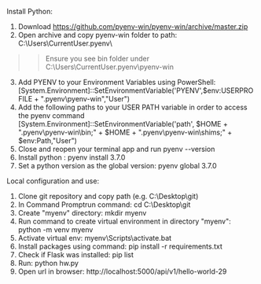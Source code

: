 Install Python:
1. Download https://github.com/pyenv-win/pyenv-win/archive/master.zip
2. Open archive and copy pyenv-win folder to path: C:\Users\CurrentUser\.pyenv\
 >> Ensure you see bin folder under C:\Users\CurrentUser\.pyenv\pyenv-win
3. Add PYENV to your Environment Variables using PowerShell: 
	[System.Environment]::SetEnvironmentVariable('PYENV',$env:USERPROFILE + "\.pyenv\pyenv-win\","User")
4. Add the following paths to your USER PATH variable in order to access the pyenv command
	[System.Environment]::SetEnvironmentVariable('path', $HOME + "\.pyenv\pyenv-win\bin;" + $HOME + "\.pyenv\pyenv-win\shims;" + $env:Path,"User")
5. Close and reopen your terminal app and run pyenv --version
6. Install python : 
	pyenv install 3.7.0
7. Set a python version as the global version: 
	pyenv global 3.7.0	
	
Local configuration and use:
1. Clone git repository and copy path (e.g. C:\Desktop\git)
2. In Command Promptrun command: cd C:\Desktop\git
3. Create "myenv" directory: mkdir myenv
4. Run command to create virtual environment in directory "myenv": python -m venv myenv
5. Activate virtual env: myenv\Scripts\activate.bat
6. Install packages using command: pip install -r requirements.txt
7. Check if Flask was installed: pip list
8. Run: python hw.py
9. Open url in browser: http://localhost:5000/api/v1/hello-world-29